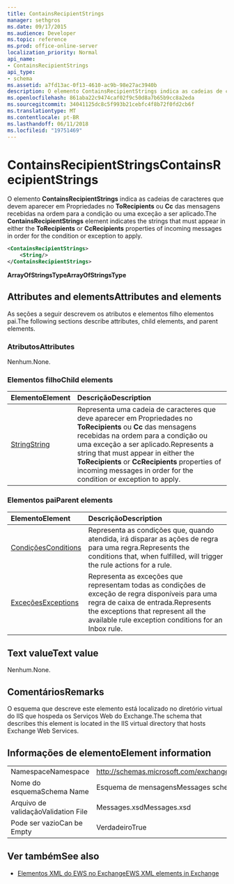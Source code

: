 ```yaml
---
title: ContainsRecipientStrings
manager: sethgros
ms.date: 09/17/2015
ms.audience: Developer
ms.topic: reference
ms.prod: office-online-server
localization_priority: Normal
api_name:
- ContainsRecipientStrings
api_type:
- schema
ms.assetid: a7fd13ac-0f13-4610-ac9b-98e27ac3940b
description: O elemento ContainsRecipientStrings indica as cadeias de caracteres que devem aparecer em Propriedades no ToRecipients ou CC das mensagens recebidas na ordem para a condição ou uma exceção a ser aplicado.
ms.openlocfilehash: 861aba22c9474caf02f9c50d8a7b65b9cc8a2eda
ms.sourcegitcommit: 34041125dc8c5f993b21cebfc4f8b72f0fd2cb6f
ms.translationtype: MT
ms.contentlocale: pt-BR
ms.lasthandoff: 06/11/2018
ms.locfileid: "19751469"
---
```

# <a name="containsrecipientstrings"></a><span data-ttu-id="f7b82-103">ContainsRecipientStrings</span><span class="sxs-lookup"><span data-stu-id="f7b82-103">ContainsRecipientStrings</span></span>

<span data-ttu-id="f7b82-104">O elemento **ContainsRecipientStrings** indica as cadeias de caracteres que devem aparecer em Propriedades no **ToRecipients** ou **Cc** das mensagens recebidas na ordem para a condição ou uma exceção a ser aplicado.</span><span class="sxs-lookup"><span data-stu-id="f7b82-104">The **ContainsRecipientStrings** element indicates the strings that must appear in either the **ToRecipients** or **CcRecipients** properties of incoming messages in order for the condition or exception to apply.</span></span> 
  
```XML
<ContainsRecipientStrings>
    <String/>
</ContainsRecipientStrings>
```

 <span data-ttu-id="f7b82-105">**ArrayOfStringsType**</span><span class="sxs-lookup"><span data-stu-id="f7b82-105">**ArrayOfStringsType**</span></span>
## <a name="attributes-and-elements"></a><span data-ttu-id="f7b82-106">Attributes and elements</span><span class="sxs-lookup"><span data-stu-id="f7b82-106">Attributes and elements</span></span>

<span data-ttu-id="f7b82-107">As seções a seguir descrevem os atributos e elementos filho elementos pai.</span><span class="sxs-lookup"><span data-stu-id="f7b82-107">The following sections describe attributes, child elements, and parent elements.</span></span>
  
### <a name="attributes"></a><span data-ttu-id="f7b82-108">Atributos</span><span class="sxs-lookup"><span data-stu-id="f7b82-108">Attributes</span></span>

<span data-ttu-id="f7b82-109">Nenhum.</span><span class="sxs-lookup"><span data-stu-id="f7b82-109">None.</span></span>
  
### <a name="child-elements"></a><span data-ttu-id="f7b82-110">Elementos filho</span><span class="sxs-lookup"><span data-stu-id="f7b82-110">Child elements</span></span>

|<span data-ttu-id="f7b82-111">**Elemento**</span><span class="sxs-lookup"><span data-stu-id="f7b82-111">**Element**</span></span>|<span data-ttu-id="f7b82-112">**Descrição**</span><span class="sxs-lookup"><span data-stu-id="f7b82-112">**Description**</span></span>|
|:-----|:-----|
|[<span data-ttu-id="f7b82-113">String</span><span class="sxs-lookup"><span data-stu-id="f7b82-113">String</span></span>](string.md) <br/> |<span data-ttu-id="f7b82-114">Representa uma cadeia de caracteres que deve aparecer em Propriedades no **ToRecipients** ou **Cc** das mensagens recebidas na ordem para a condição ou uma exceção a ser aplicado.</span><span class="sxs-lookup"><span data-stu-id="f7b82-114">Represents a string that must appear in either the **ToRecipients** or **CcRecipients** properties of incoming messages in order for the condition or exception to apply.</span></span>  <br/> |
   
### <a name="parent-elements"></a><span data-ttu-id="f7b82-115">Elementos pai</span><span class="sxs-lookup"><span data-stu-id="f7b82-115">Parent elements</span></span>

|<span data-ttu-id="f7b82-116">**Elemento**</span><span class="sxs-lookup"><span data-stu-id="f7b82-116">**Element**</span></span>|<span data-ttu-id="f7b82-117">**Descrição**</span><span class="sxs-lookup"><span data-stu-id="f7b82-117">**Description**</span></span>|
|:-----|:-----|
|[<span data-ttu-id="f7b82-118">Condições</span><span class="sxs-lookup"><span data-stu-id="f7b82-118">Conditions</span></span>](conditions.md) <br/> |<span data-ttu-id="f7b82-119">Representa as condições que, quando atendida, irá disparar as ações de regra para uma regra.</span><span class="sxs-lookup"><span data-stu-id="f7b82-119">Represents the conditions that, when fulfilled, will trigger the rule actions for a rule.</span></span>  <br/> |
|[<span data-ttu-id="f7b82-120">Exceções</span><span class="sxs-lookup"><span data-stu-id="f7b82-120">Exceptions</span></span>](exceptions.md) <br/> |<span data-ttu-id="f7b82-121">Representa as exceções que representam todas as condições de exceção de regra disponíveis para uma regra de caixa de entrada.</span><span class="sxs-lookup"><span data-stu-id="f7b82-121">Represents the exceptions that represent all the available rule exception conditions for an Inbox rule.</span></span>  <br/> |
   
## <a name="text-value"></a><span data-ttu-id="f7b82-122">Text value</span><span class="sxs-lookup"><span data-stu-id="f7b82-122">Text value</span></span>

<span data-ttu-id="f7b82-123">Nenhum.</span><span class="sxs-lookup"><span data-stu-id="f7b82-123">None.</span></span>
  
## <a name="remarks"></a><span data-ttu-id="f7b82-124">Comentários</span><span class="sxs-lookup"><span data-stu-id="f7b82-124">Remarks</span></span>

<span data-ttu-id="f7b82-125">O esquema que descreve este elemento está localizado no diretório virtual do IIS que hospeda os Serviços Web do Exchange.</span><span class="sxs-lookup"><span data-stu-id="f7b82-125">The schema that describes this element is located in the IIS virtual directory that hosts Exchange Web Services.</span></span>
  
## <a name="element-information"></a><span data-ttu-id="f7b82-126">Informações de elemento</span><span class="sxs-lookup"><span data-stu-id="f7b82-126">Element information</span></span>

|||
|:-----|:-----|
|<span data-ttu-id="f7b82-127">Namespace</span><span class="sxs-lookup"><span data-stu-id="f7b82-127">Namespace</span></span>  <br/> |http://schemas.microsoft.com/exchange/services/2006/messages  <br/> |
|<span data-ttu-id="f7b82-128">Nome do esquema</span><span class="sxs-lookup"><span data-stu-id="f7b82-128">Schema Name</span></span>  <br/> |<span data-ttu-id="f7b82-129">Esquema de mensagens</span><span class="sxs-lookup"><span data-stu-id="f7b82-129">Messages schema</span></span>  <br/> |
|<span data-ttu-id="f7b82-130">Arquivo de validação</span><span class="sxs-lookup"><span data-stu-id="f7b82-130">Validation File</span></span>  <br/> |<span data-ttu-id="f7b82-131">Messages.xsd</span><span class="sxs-lookup"><span data-stu-id="f7b82-131">Messages.xsd</span></span>  <br/> |
|<span data-ttu-id="f7b82-132">Pode ser vazio</span><span class="sxs-lookup"><span data-stu-id="f7b82-132">Can be Empty</span></span>  <br/> |<span data-ttu-id="f7b82-133">Verdadeiro</span><span class="sxs-lookup"><span data-stu-id="f7b82-133">True</span></span>  <br/> |
   
## <a name="see-also"></a><span data-ttu-id="f7b82-134">Ver também</span><span class="sxs-lookup"><span data-stu-id="f7b82-134">See also</span></span>



- [<span data-ttu-id="f7b82-135">Elementos XML do EWS no Exchange</span><span class="sxs-lookup"><span data-stu-id="f7b82-135">EWS XML elements in Exchange</span></span>](ews-xml-elements-in-exchange.md)

